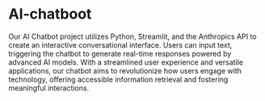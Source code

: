 # AI-chatboot
Our AI Chatbot project utilizes Python, Streamlit, and the Anthropics API to create an interactive conversational interface. Users can input text, triggering the chatbot to generate real-time responses powered by advanced AI models. With a streamlined user experience and versatile applications, our chatbot aims to revolutionize how users engage with technology, offering accessible information retrieval and fostering meaningful interactions. 
